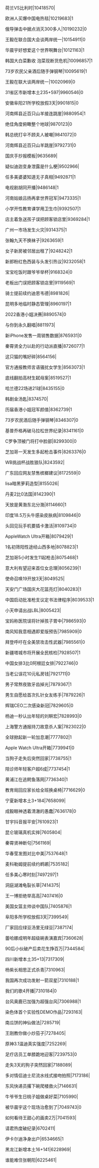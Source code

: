 荷兰VS比利时|10418570|

欧洲人买爆中国电热毯|10219683|1

俄导弹击中据点消灭300多人|10190232|0

王毅在联合国大会谈两岸统一|10154911|0

华晨宇好想爱这个世界啊舞台|10121163|1

韩国大白菜歉收 泡菜现断货危机|10096857|1

73岁农民父亲酒后随手弹钢琴|10095619|1

王毅在联大谈两岸统一|10020969|0

31省区市新增本土235+597|9960546|0

安徽阜阳21所学校放假3天|9901815|0

河南辉县近百只山羊接连跳崖|9880954|1

绝佳角度俯瞰整个地球|9870123|0

韩总统打伞不顾夫人被嘲|9841072|0

河南辉县近百只山羊跳崖|9792731|0

国庆手抄报模板|9635689|

疑似迪迦变身泄露是什么梗|9502966|

任多美婆婆知道无子真相|9492871|1

电视剧胡同开播|9486148|1

河南姑娘吕扬再拿世界冠军|9473335|1

小学开性教育课学用卫生巾|9392507|1

店主着急送孩子误把顾客锁店里|9369284|1

广州一市场发生火灾|9314375|1

张翰九天不换袜子|9263659|1

女子新房被邻居出租了|9248242|1

新郎粉红色西装与头发引热议|9232058|1

宝宝吃饭时跟爷爷举杯|9168324|0

老板出门误把顾客锁店里|9119569|1

骑士提前续约迪恩韦德|8981826|

昆明多地临时静态管理|8960197|1

2022香港小姐决赛|8890574|0

与你到永久翻唱|8811973|

新iPhone发售一周销售数据|8765931|0

秦霄贤全力以赴的行动派直播|8726077|1

这只猫的嘴好碎|8564156|

官方通报教师言语骚扰女学生|8563073|1

底线翻拍高材生弑母案|8519527|1

哈兰德22场进21球|8435155|0

韩剧金汤匙|8374570|

历届香港小姐冠军颜值|8362739|1

73岁农民酒后随手弹钢琴|8346307|0

基普乔格再破马拉松世界纪录|8341161|0

C罗争顶被门将打中脸部|8299300|0

芝加哥一天发生多起枪击事件|8263376|0

WB挑战杯战胜狼队|8243592|

广东回应网友禁售槟榔建议|8172559|0

lisa暗黑萝莉造型|8155026|

丹麦2比0法国|8142390|1

天放是黄渤东北分渤|8114660|1

印度18.5万头牛感染皮肤病|8109846|0

头回见玩手机要插卡激活|8109734|0

AppleWatch Ultra开箱|8079429|1

1名初筛阳性途经山西多地|8078823|1

芝加哥5小时发生11起枪击|8075468|1

意大利有望迎来首位女总理|8056239|1

使命召唤19开放3天|8049525|

天安门广场国庆大花篮亮灯|8040283|1

中国启动批准枪支议定书法律程序|8039533|1

小天申请出战LBL|8005423|

宝妈称医院误将针掉孩子胃中|7986593|0

南风知我意相遇即爱版预告|7985909|0

拜登呼吁在全美禁攻击性武器|7985561|0

新疆塔城市将开展全民核检|7928507|1

中国女排3比0阿根廷女排|7922746|0

当老公误花10元私房钱|7921711|0

男子常熬夜致牙齿掉光|7879367|1

男生自愿给首次扎针女友练手|7879226|1

辉瑞CEO二次感染新冠|7829605|0

杨迪一秒认出年轻的刘畊宏|7828993|0

上海警方通报持刀故意杀人案|7823022|0

全球掀起新一轮加息潮|7777802|1

Apple Watch Ultra开箱|7739941|0

当狗子走失后突然回家|7738755|1

陪诊师年轻客户超6成|7737454|1

黄浦江在逃鳄鱼落网|7736340|1

教育局回应家长给全班换桌椅|7716629|0

宁夏新增本土3+184|7658099|

成毅眼神透着清澈的愚蠢|7636178|0

甘宇抖音报平安|7610923|1

昆仑玻璃真机实摔|7605804|

秦霄贤神断句|7561169|

华春莹发图对比中美|7537648|1

麦科勒姆提前续约鹈鹕|7535182|

任多美心寒时刻|7497297|1

洞庭湖滩龟裂长草|7414375|

王一博拒绝举高高|7407416|0

美国女篮主帅谈中国队|7405876|1

阜阳多所学校放假3天|7399549|

厂家回应绿豆汤里无绿豆|7387174|

蕾哈娜成明年超级碗表演嘉宾|7360628|

90后小伙破产后卖花生挣百万|7344584|

四川新增本土35+13|7317309|

杨紫长相思正式杀青|7310963|

我国再次成功发射一箭双星|7310188|1

我们的歌4开播|7310184|0

台风奥鹿已加强为超强台风|7306988|1

染色体首个实验性DEMO作品|7293163|

南瓜饼的神仙做法|7285719|

王刚教你做小炒茄子|7278405|

原神3.1温迪真实强度|7252269|

足疗店员工单膝跪地迎客|7239753|0

走失3天的狗子突然回家|7188089|

多对情侣迪士尼流水线式接吻拍照|7173186|

东风快递员撂下碗爬楼救火|7146631|

牛爷爷生日桃子姐做桌好菜|7105990|

被华晨宇这个现场治愈到了|7049743|0

如何看待王甜心的画卖2万|7041593|

请君热度破纪录|6702411|

伊卡尔迪净身出户|6534665|1

黑龙江新增本土16+141|6228969|

谁能难住张朝阳|6225461|

